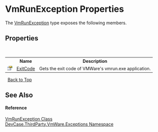 # VmRunException Properties
 

The <a href="T_DevCase_ThirdParty_VmWare_Exceptions_VmRunException">VmRunException</a> type exposes the following members.


## Properties
&nbsp;<table><tr><th></th><th>Name</th><th>Description</th></tr><tr><td>![Public property](media/pubproperty.gif "Public property")</td><td><a href="P_DevCase_ThirdParty_VmWare_Exceptions_VmRunException_ExitCode">ExitCode</a></td><td>
Gets the exit code of VMWare's vmrun.exe application.</td></tr></table>&nbsp;
<a href="#vmrunexception-properties">Back to Top</a>

## See Also


#### Reference
<a href="T_DevCase_ThirdParty_VmWare_Exceptions_VmRunException">VmRunException Class</a><br /><a href="N_DevCase_ThirdParty_VmWare_Exceptions">DevCase.ThirdParty.VmWare.Exceptions Namespace</a><br />
